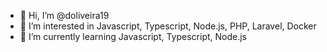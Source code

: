 - 👋 Hi, I’m @doliveira19
- 👀 I’m interested in Javascript, Typescript, Node.js, PHP, Laravel, Docker
- 🌱 I’m currently learning Javascript, Typescript, Node.js
